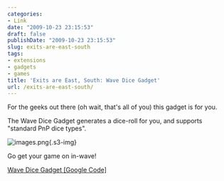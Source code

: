 ```yaml
---
categories:
- Link
date: "2009-10-23 23:15:53"
draft: false
publishDate: "2009-10-23 23:15:53"
slug: exits-are-east-south
tags:
- extensions
- gadgets
- games
title: 'Exits are East, South: Wave Dice Gadget'
url: /exits-are-east-south/
---
```

For the geeks out there (oh wait, that's all of you) this gadget is for
you.

The Wave Dice Gadget generates a dice-roll for you, and supports
"standard PnP dice types".

![images.png](https://turbo.geekorium.com.au/images/images.png){.s3-img}

Go get your game on in-wave!

[Wave Dice Gadget \[Google
Code\]](http://wave-samples-gallery.appspot.com/about_app?app_id=53001)